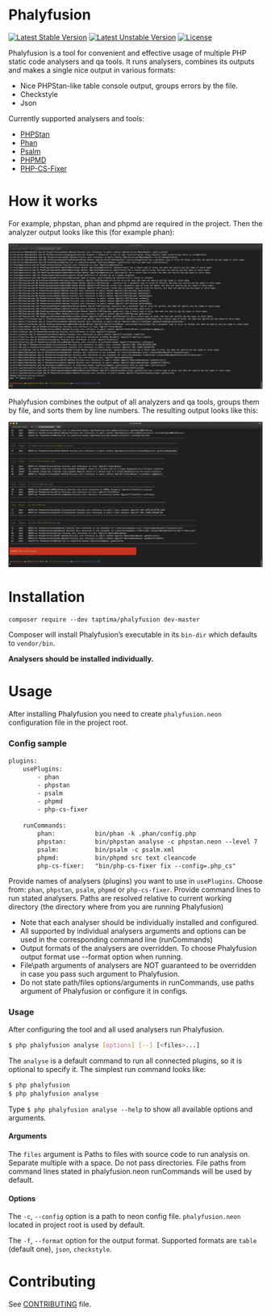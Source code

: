 # Phalyfusion
[![Latest Stable Version](https://poser.pugx.org/taptima/phalyfusion/v)](//packagist.org/packages/taptima/phalyfusion)
[![Latest Unstable Version](https://poser.pugx.org/taptima/phalyfusion/v/unstable)](//packagist.org/packages/taptima/phalyfusion)
[![License](https://poser.pugx.org/taptima/phalyfusion/license)](//packagist.org/packages/taptima/phalyfusion)

Phalyfusion is a tool for convenient and effective usage of multiple PHP static code analysers and qa tools.
It runs analysers, combines its outputs and makes a single nice output in various formats:
  - Nice PHPStan-like table console output, groups errors by the file.
  - Checkstyle
  - Json


Currently supported analysers and tools:
  - [PHPStan](https://phpstan.org/)
  - [Phan](https://github.com/phan/phan)
  - [Psalm](https://psalm.dev/)
  - [PHPMD](https://phpmd.org/)
  - [PHP-CS-Fixer](https://github.com/FriendsOfPHP/PHP-CS-Fixer)

# How it works
For example, phpstan, phan and phpmd are required in the project.
Then the analyzer output looks like this (for example phan):

![Phan output](/docs/images/phan_output.png)

Phalyfusion combines the output of all analyzers and qa tools, groups them by file, and sorts them by line numbers.
The resulting output looks like this:

![Phalyfusion output](/docs/images/phalyfusion_out_1.png)

# Installation
```shell script
composer require --dev taptima/phalyfusion dev-master
```
Composer will install Phalyfusion’s executable in its ```bin-dir``` which defaults to ```vendor/bin```.

**Analysers should be installed individually.**

# Usage
After installing Phalyfusion you need to create `phalyfusion.neon` configuration file in the project root.

### Config sample
```neon
plugins:
    usePlugins:
        - phan
        - phpstan
        - psalm
        - phpmd
        - php-cs-fixer

    runCommands:
        phan:           bin/phan -k .phan/config.php
        phpstan:        bin/phpstan analyse -c phpstan.neon --level 7
        psalm:          bin/psalm -c psalm.xml
        phpmd:          bin/phpmd src text cleancode
        php-cs-fixer:   "bin/php-cs-fixer fix --config=.php_cs"
```
Provide names of analysers (plugins) you want to use in `usePlugins`. Choose from: `phan`, `phpstan`, `psalm`, `phpmd` or `php-cs-fixer`.
Provide command lines to run stated analysers. Paths are resolved relative to current working directory (the directory where from you are running Phalyfusion)

- Note that each analyser should be individually installed and configured.
- All supported by individual analysers arguments and options can be used in the corresponding command line (runCommands)
- Output formats of the analysers are overridden. To choose Phalyfusion output format use --format option when running.
- File\path arguments of analysers are NOT guaranteed to be overridden in case you pass such argument to Phalyfusion.
- Do not state path/files options/arguments in runCommands, use paths argument of Phalyfusion or configure it in configs.

### Usage
After configuring the tool and all used analysers run Phalyfusion. 
```bash
$ php phalyfusion analyse [options] [--] [<files>...]
```
The `analyse` is a default command to run all connected plugins, so it is optional to specify it. The simplest run command looks like:
```bash
$ php phalyfusion
$ php phalyfusion analyse
```

Type `$ php phalyfusion analyse --help` to show all available options and arguments.

#### Arguments
The `files` argument is Paths to files with source code to run analysis on. Separate multiple with a space. Do not pass directories. File paths from command lines stated in phalyfusion.neon runCommands will be used by default.

#### Options
The `-c`, `--config` option is a path to neon config file. `phalyfusion.neon` located in project root is used by default.

The `-f`, `--format` option for the output format. Supported formats are `table` (default one), `json`, `checkstyle`.

# Contributing
See [CONTRIBUTING](CONTRIBUTING.md) file.

